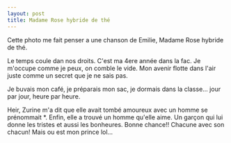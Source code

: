 ```yaml
---
layout: post
title: Madame Rose hybride de thé
---
```


Cette photo me fait penser a une chanson de Emilie, Madame Rose hybride de thé.

Le temps coule dan nos droits. C'est ma 4ere année dans la fac. Je m'occupe comme je peux, on comble le vide. Mon avenir flotte dans l'air juste comme un secret que je ne sais pas.

Je buvais mon café, je préparais mon sac, je dormais dans la classe… jour par jour, heure par heure.

Heir, Zurine m'a dit que elle avait tombé amoureux avec un homme se prénommait *. Enfin, elle a trouvé un homme qu'elle aime. Un garçon qui lui donne les tristes et aussi les bonheures. Bonne chance!! Chacune avec son chacun! Mais ou est mon prince lol…

